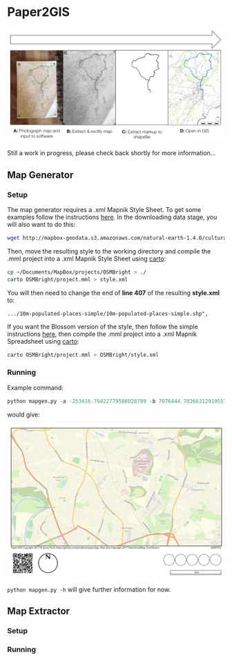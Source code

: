 # Paper2GIS

![](images/howitworks.png)

Still a work in progress, please check back shortly for more information...

## Map Generator

### Setup

The map generator requires a .xml Mapnik Style Sheet. To get some examples follow the instructions [here](https://tilemill-project.github.io/tilemill/docs/guides/osm-bright-mac-quickstart/). In the downloading data stage, you will also want to do this:

```sh
wget http://mapbox-geodata.s3.amazonaws.com/natural-earth-1.4.0/cultural/10m-populated-places-simple.zip
```

Then, move the resulting style to the working directory and compile the .mml project into a .xml Mapnik Style Sheet using [carto](https://github.com/mapbox/carto):

```sh
cp ~/Documents/MapBox/projects/OSMBright > ./
carto OSMBright/project.mml > style.xml
```

You will then need to change the end of **line 407** of the resulting **style.xml** to:

```
.../10m-populated-places-simple/10m-populated-places-simple.shp", 
```

If you want the Blossom version of the style, then follow the simple instructions [here](https://github.com/stekhn/blossom), then compile the .mml project into a .xml Mapnik Spreadsheet using [carto](https://github.com/mapbox/carto):

```sh
carto OSMBright/project.mml > OSMBright/style.xml
```

### Running

Example command:

```python
python mapgen.py -a -253416.76422779588028789 -b 7076444.70266312919557095 -c -244881.40985959535464644 -d 7080278.71288163959980011 -e 27700 -f out.png
```

would give:

![out.png](images/out.png)

`python mapgen.py -h` will give further information for now.

## Map Extractor
### Setup
### Running